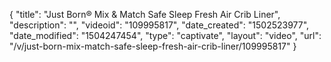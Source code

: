 {
    "title": "Just Born&reg; Mix &amp; Match Safe Sleep Fresh Air Crib Liner",
    "description": "",
    "videoid": "109995817",
    "date_created": "1502523977",
    "date_modified": "1504247454",
    "type": "captivate",
    "layout": "video",
    "url": "\/v\/just-born-mix-match-safe-sleep-fresh-air-crib-liner\/109995817"
}